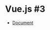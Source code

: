 # Vue.js #3
- [Document](https://docs.google.com/presentation/d/1Mg30A28yAFTHn1aM8q8nUBnU-SY1dU1DHpQGDm9ns2w/edit)
